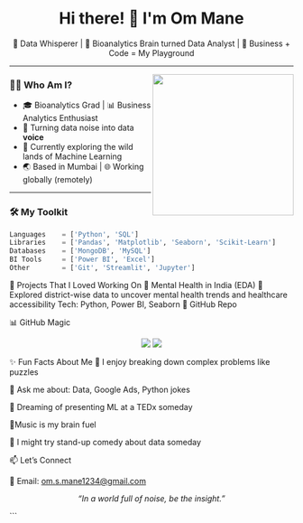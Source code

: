 <!-- Om Mane's GitHub Profile README -->

<h1 align="center">Hi there! 👋 I'm Om Mane</h1>
<p align="center">🧠 Data Whisperer | 🧪 Bioanalytics Brain turned Data Analyst | 🎯 Business + Code = My Playground</p>

---

<img align="right" src="https://media.giphy.com/media/UqBvvS4fhyG7iVYbyX/giphy.gif" width="250" />

### 👨‍🔬 Who Am I?

- 🎓 Bioanalytics Grad | 📊 Business Analytics Enthusiast  
- 🔄 Turning data noise into data **voice**  
- 🤖 Currently exploring the wild lands of Machine Learning  
- 🌏 Based in Mumbai | 🌐 Working globally (remotely)

---

### 🛠️ My Toolkit

```python
Languages    = ['Python', 'SQL']
Libraries    = ['Pandas', 'Matplotlib', 'Seaborn', 'Scikit-Learn']
Databases    = ['MongoDB', 'MySQL']
BI Tools     = ['Power BI', 'Excel']
Other        = ['Git', 'Streamlit', 'Jupyter']
```
🚀 Projects That I Loved Working On
🧠 Mental Health in India (EDA)
🔎 Explored district-wise data to uncover mental health trends and healthcare accessibility
Tech: Python, Power BI, Seaborn
📁 GitHub Repo


📊 GitHub Magic
<p align="center"> <img src="https://github-readme-stats.vercel.app/api?username=yourusername&show_icons=true&theme=radical" /> <img src="https://github-readme-stats.vercel.app/api/top-langs/?username=yourusername&layout=compact&theme=radical" /> </p>

✨ Fun Facts About Me
🧩 I enjoy breaking down complex problems like puzzles

💬 Ask me about: Data, Google Ads, Python jokes

🌟 Dreaming of presenting ML at a TEDx someday

🍣Music is my brain fuel

🎤 I might try stand-up comedy about data someday


📫 Let’s Connect

📧 Email: om.s.mane1234@gmail.com


<p align="center"><i>“In a world full of noise, be the insight.”</i></p> ```
